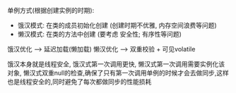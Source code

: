 

单例方式(根据创建实例的时期):
- 饿汉模式: 在类的成员初始化创建 (创建时期不优雅, 内存空间浪费等问题)
- 懒汉模式: 在类的方法中创建 (要考虑 安全性; 有序性等问题)


饿汉优化 --> 延迟加载(懒加载)
懒汉优化 --> 双重校验 + 可见volatile


饿汉本身就是线程安全, 饿汉式第一次调用更快, 懒汉式第一次调用需要实例化该对象,
懒汉式双重null的检查,确保了只有第一次调用单例的时候才会去做同步,这样也是线程安全的,同时避免了每次都做同步的性能损耗
